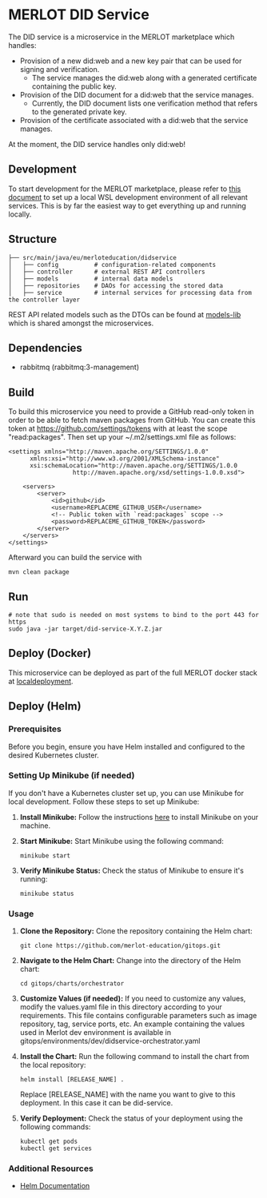 # MERLOT DID Service
The DID service is a microservice in the MERLOT marketplace which handles:
- Provision of a new did:web and a new key pair that can be used for signing and verification.
  - The service manages the did:web along with a generated certificate containing the public key.
- Provision of the DID document for a did:web that the service manages.
  - Currently, the DID document lists one verification method that refers to the generated private key.
- Provision of the certificate associated with a did:web that the service manages.

At the moment, the DID service handles only did:web!

## Development

To start development for the MERLOT marketplace, please refer to [this document](https://github.com/merlot-education/.github/blob/main/Docs/DevEnv.md)
to set up a local WSL development environment of all relevant services.
This is by far the easiest way to get everything up and running locally.

## Structure

```
├── src/main/java/eu/merloteducation/didservice
│   ├── config          # configuration-related components
│   ├── controller      # external REST API controllers
│   ├── models          # internal data models
│   ├── repositories    # DAOs for accessing the stored data
│   ├── service         # internal services for processing data from the controller layer
```

REST API related models such as the DTOs can be found at [models-lib](https://github.com/merlot-education/models-lib/tree/main)
which is shared amongst the microservices.

## Dependencies
- rabbitmq (rabbitmq:3-management)

## Build

To build this microservice you need to provide a GitHub read-only token in order to be able to fetch maven packages from
GitHub. You can create this token at https://github.com/settings/tokens with at least the scope "read:packages".
Then set up your ~/.m2/settings.xml file as follows:

    <settings xmlns="http://maven.apache.org/SETTINGS/1.0.0"
          xmlns:xsi="http://www.w3.org/2001/XMLSchema-instance"
          xsi:schemaLocation="http://maven.apache.org/SETTINGS/1.0.0
                      http://maven.apache.org/xsd/settings-1.0.0.xsd">

        <servers>
            <server>
                <id>github</id>
                <username>REPLACEME_GITHUB_USER</username>
                <!-- Public token with `read:packages` scope -->
                <password>REPLACEME_GITHUB_TOKEN</password>
            </server>
        </servers>
    </settings>

Afterward you can build the service with

    mvn clean package

## Run
    # note that sudo is needed on most systems to bind to the port 443 for https
    sudo java -jar target/did-service-X.Y.Z.jar

## Deploy (Docker)

This microservice can be deployed as part of the full MERLOT docker stack at
[localdeployment](https://github.com/merlot-education/localdeployment).

## Deploy (Helm)
### Prerequisites
Before you begin, ensure you have Helm installed and configured to the desired Kubernetes cluster.

### Setting Up Minikube (if needed)
If you don't have a Kubernetes cluster set up, you can use Minikube for local development. Follow these steps to set up Minikube:

1. **Install Minikube:**
   Follow the instructions [here](https://minikube.sigs.k8s.io/docs/start/) to install Minikube on your machine.

2. **Start Minikube:**
   Start Minikube using the following command:
   ```
   minikube start
   ```
3. **Verify Minikube Status:**
   Check the status of Minikube to ensure it's running:   
   ```
   minikube status
   ```

### Usage
1. **Clone the Repository:**
   Clone the repository containing the Helm chart:
   ```
   git clone https://github.com/merlot-education/gitops.git
   ```
   
2. **Navigate to the Helm Chart:**
   Change into the directory of the Helm chart:
   ```
   cd gitops/charts/orchestrator
   ```
   
3. **Customize Values (if needed):**
   If you need to customize any values, modify the values.yaml file in this directory according to your requirements. This file contains configurable parameters such as image repository, tag, service ports, etc. An example containing the values used in Merlot dev environment is available in gitops/environments/dev/didservice-orchestrator.yaml

4. **Install the Chart:**
   Run the following command to install the chart from the local repository:
   ```
   helm install [RELEASE_NAME] .
   ```
   Replace [RELEASE_NAME] with the name you want to give to this deployment. In this case it can be did-service.

5. **Verify Deployment:**
   Check the status of your deployment using the following commands:
   ```
   kubectl get pods
   kubectl get services
   ```
   
### Additional Resources 
- [Helm Documentation](https://helm.sh/docs/)
